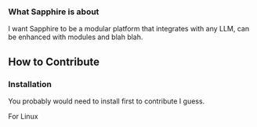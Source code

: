 

### What Sapphire is about

I want Sapphire to be a modular platform that integrates with any LLM, can be enhanced with modules and blah blah. 

## How to Contribute

### Installation

You probably would need to install first to contribute I guess.

For Linux